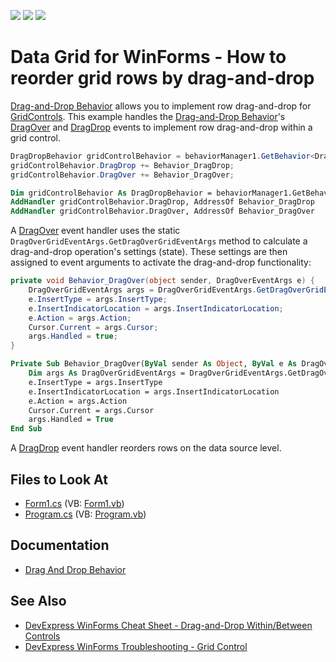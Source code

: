 <!-- default badges list -->
![](https://img.shields.io/endpoint?url=https://codecentral.devexpress.com/api/v1/VersionRange/128631130/17.2.4%2B)
[![](https://img.shields.io/badge/Open_in_DevExpress_Support_Center-FF7200?style=flat-square&logo=DevExpress&logoColor=white)](https://supportcenter.devexpress.com/ticket/details/E764)
[![](https://img.shields.io/badge/📖_How_to_use_DevExpress_Examples-e9f6fc?style=flat-square)](https://docs.devexpress.com/GeneralInformation/403183)
<!-- default badges end -->


# Data Grid for WinForms - How to reorder grid rows by drag-and-drop

[Drag-and-Drop Behavior](https://documentation.devexpress.com/WindowsForms/118656/Common-Features/Behaviors/Drag-And-Drop-Behavior) allows you to implement row drag-and-drop for [GridControls](https://docs.devexpress.com/WindowsForms/DevExpress.XtraGrid.GridControl). This example handles the [Drag-and-Drop Behavior](https://documentation.devexpress.com/WindowsForms/118656/Common-Features/Behaviors/Drag-And-Drop-Behavior)'s [DragOver](https://docs.devexpress.com/WindowsForms/DevExpress.Utils.DragDrop.DragDropEvents.DragOver) and [DragDrop](https://docs.devexpress.com/WindowsForms/DevExpress.Utils.DragDrop.DragDropEvents.DragDrop) events to implement row drag-and-drop within a grid control.

```cs
DragDropBehavior gridControlBehavior = behaviorManager1.GetBehavior<DragDropBehavior>(gridView);
gridControlBehavior.DragDrop += Behavior_DragDrop;
gridControlBehavior.DragOver += Behavior_DragOver;

```
```vb
Dim gridControlBehavior As DragDropBehavior = behaviorManager1.GetBehavior(Of DragDropBehavior)(Me.gridView1)
AddHandler gridControlBehavior.DragDrop, AddressOf Behavior_DragDrop
AddHandler gridControlBehavior.DragOver, AddressOf Behavior_DragOver
```


A [DragOver](https://docs.devexpress.com/WindowsForms/DevExpress.Utils.DragDrop.DragDropEvents.DragOver) event handler uses the static `DragOverGridEventArgs.GetDragOverGridEventArgs` method to calculate a drag-and-drop operation's settings (state). These settings are then assigned to event arguments to activate the drag-and-drop functionality:


```cs
private void Behavior_DragOver(object sender, DragOverEventArgs e) {
    DragOverGridEventArgs args = DragOverGridEventArgs.GetDragOverGridEventArgs(e);
    e.InsertType = args.InsertType;
    e.InsertIndicatorLocation = args.InsertIndicatorLocation;
    e.Action = args.Action;
    Cursor.Current = args.Cursor;
    args.Handled = true;
} 
```

```vb
Private Sub Behavior_DragOver(ByVal sender As Object, ByVal e As DragOverEventArgs)
    Dim args As DragOverGridEventArgs = DragOverGridEventArgs.GetDragOverGridEventArgs(e)
    e.InsertType = args.InsertType
    e.InsertIndicatorLocation = args.InsertIndicatorLocation
    e.Action = args.Action
    Cursor.Current = args.Cursor
    args.Handled = True
End Sub
```

A [DragDrop](https://docs.devexpress.com/WindowsForms/DevExpress.Utils.DragDrop.DragDropEvents.DragDrop) event handler reorders rows on the data source level.


<!-- default file list -->
## Files to Look At

* [Form1.cs](./CS/E764/Form1.cs) (VB: [Form1.vb](./VB/E764/Form1.vb))
* [Program.cs](./CS/E764/Program.cs) (VB: [Program.vb](./VB/E764/Program.vb))
<!-- default file list end -->

## Documentation
- [Drag And Drop Behavior](https://documentation.devexpress.com/WindowsForms/118656/Common-Features/Behaviors/Drag-And-Drop-Behavior)

## See Also

- [DevExpress WinForms Cheat Sheet - Drag-and-Drop Within/Between Controls](https://go.devexpress.com/CheatSheets_WinForms_Examples_T949086.aspx)
- [DevExpress WinForms Troubleshooting - Grid Control](https://go.devexpress.com/CheatSheets_WinForms_Examples_T934742.aspx)





